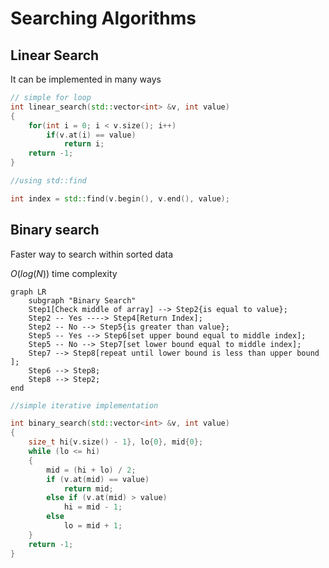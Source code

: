# Searching Algorithms

## Linear Search

It can be implemented in many ways

```c++
// simple for loop
int linear_search(std::vector<int> &v, int value)
{
    for(int i = 0; i < v.size(); i++)
        if(v.at(i) == value)
            return i;
    return -1;
}

//using std::find

int index = std::find(v.begin(), v.end(), value);
```

## Binary search

Faster way to search within sorted data

$`O(log(N))`$ time complexity

```mermaid
graph LR
    subgraph "Binary Search"
    Step1[Check middle of array] --> Step2{is equal to value};
    Step2 -- Yes ----> Step4[Return Index];
    Step2 -- No --> Step5{is greater than value};
    Step5 -- Yes --> Step6[set upper bound equal to middle index];
    Step5 -- No --> Step7[set lower bound equal to middle index];
    Step7 --> Step8[repeat until lower bound is less than upper bound ];
    Step6 --> Step8;
    Step8 --> Step2;
end
```

```c++
//simple iterative implementation

int binary_search(std::vector<int> &v, int value)
{
	size_t hi{v.size() - 1}, lo{0}, mid{0};
	while (lo <= hi)
	{
		mid = (hi + lo) / 2;
		if (v.at(mid) == value)
			return mid;
		else if (v.at(mid) > value)
			hi = mid - 1;
		else
			lo = mid + 1;
	}
	return -1;
}

```
